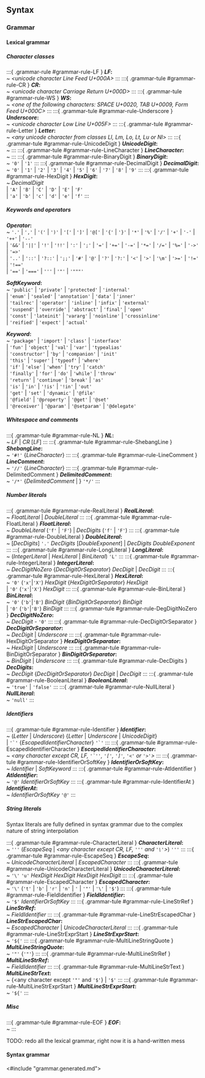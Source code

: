 ## Syntax

### Grammar

#### Lexical grammar

##### Character classes

:::{ .grammar-rule #grammar-rule-LF }
**_LF_:**  
  ~  _<unicode character Line Feed U+000A>_
:::
:::{ .grammar-tule #grammar-rule-CR }
**_CR_:**  
  ~  _<unicode character Carriage Return U+000D>_
:::
:::{ .grammar-tule #grammar-rule-WS }
**_WS_:**  
  ~  _<one of the following characters: SPACE U+0020, TAB U+0009, Form Feed U+000C>_
:::
:::{ .grammar-tule #grammar-rule-Underscore }
**_Underscore_:**  
  ~  _<unicode character Low Line U+005F>_
:::
:::{ .grammar-tule #grammar-rule-Letter }
**_Letter_:**  
  ~  _<any unicode character from classes Ll, Lm, Lo, Lt, Lu or Nl>_
:::
:::{ .grammar-tule #grammar-rule-UnicodeDigit }
**_UnicodeDigit_:**  
  ~  _<any unicode character from class Nd>_
:::
:::{ .grammar-tule #grammar-rule-LineCharacter }
**_LineCharacter_:**  
  ~  _<any unicode character excluding LF and CR>_
:::
:::{ .grammar-tule #grammar-rule-BinaryDigit }
**_BinaryDigit_:**  
  ~  `'0'` | `'1'`
:::
:::{ .grammar-tule #grammar-rule-DecimalDigit }
**_DecimalDigit_:**  
  ~  `'0'` | `'1'` | `'2'` | `'3'` | `'4'` | `'5'` | `'6'` | `'7'` | `'8'` | `'9'`
:::
:::{ .grammar-tule #grammar-rule-HexDigit }
**_HexDigit_:**  
  ~  _DecimalDigit_   
      | `'A'` | `'B'` | `'C'` | `'D'` | `'E'` | `'F'`   
      | `'a'` | `'b'` | `'c'` | `'d'` | `'e'` | `'f'`
:::

##### Keywords and operators

**_Operator_:**  
  ~  `'.'` | `','` | `'('` | `')'` | `'['` | `']'` | `'@['` | `'{'` | `'}'` | `'*'` | `'%'` | `'/'` | `'+'` | `'-'` | `'++'` | `'--'`   
      | `'&&'` | `'||'` | `'!'` | `'!!'` | `':'` | `';'` | `'='` | `'+='` | `'-='` | `'*='` | `'/='` | `'%='` | `'->'` | `'=>'`   
      | `'..'` | `'::'` | `'?::'` | `';;'` | `'#'` | `'@'` | `'?'` | `'?:'` | `'<'` | `'>'` | `'\m'` | `'>='` | `'!='` | `'!=='`   
      | `'=='` | `'==='` | `'''` | `'"'` | `'"""'`

**_SoftKeyword_:**  
  ~  `'public'` | `'private'` | `'protected'` | `'internal'`   
    | `'enum'` | `'sealed'` | `'annotation'` | `'data'` | `'inner'`   
    | `'tailrec'` | `'operator'` | `'inline'` | `'infix'` | `'external'`   
    | `'suspend'` | `'override'` | `'abstract'` | `'final'` | `'open'`   
    | `'const'` | `'lateinit'` | `'vararg'` | `'noinline'` | `'crossinline'`   
    | `'reified'` | `'expect'` | `'actual'`   

**_Keyword_:**  
  ~  `'package'` | `'import'` | `'class'` | `'interface'`   
    | `'fun'` | `'object'` | `'val'` | `'var'` | `'typealias'`   
    | `'constructor'` | `'by'` | `'companion'` | `'init'`   
    | `'this'` | `'super'` | `'typeof'` | `'where'`   
    | `'if'` | `'else'` | `'when'` | `'try'` | `'catch'`   
    | `'finally'` | `'for'` | `'do'` | `'while'` | `'throw'`   
    | `'return'` | `'continue'` | `'break'` | `'as'`   
    | `'is'` | `'in'` | `'!is'` | `'!in'` | `'out'`   
    | `'get'` | `'set'` | `'dynamic'` | `'@file'`   
    | `'@field'` | `'@property'` | `'@get'` | `'@set'`   
    | `'@receiver'` | `'@param'` | `'@setparam'` | `'@delegate'`   

##### Whitespace and comments

:::{ .grammar-tule #grammar-rule-NL }
**_NL_:**  
  ~  _LF_ | _CR_ [_LF_]
:::
:::{ .grammar-tule #grammar-rule-ShebangLine }
**_ShebangLine_:**  
  ~  `'#!'` {_LineCharacter_}
:::
:::{ .grammar-tule #grammar-rule-LineComment }
**_LineComment_:**  
  ~  `'//'` {_LineCharacter_}
:::
:::{ .grammar-tule #grammar-rule-DelimitedComment }
**_DelimitedComment_:**  
  ~  `'/*'` {_DelimitedComment_ | <any character>} `'*/'`
:::

##### Number literals

:::{ .grammar-tule #grammar-rule-RealLiteral }
**_RealLiteral_:**  
  ~  _FloatLiteral_ | _DoubleLiteral_
:::
:::{ .grammar-tule #grammar-rule-FloatLiteral }
**_FloatLiteral_:**  
  ~  _DoubleLiteral_ (`'f'` | `'F'`)
      | _DecDigits_ (`'f'` | `'F'`)
:::
:::{ .grammar-tule #grammar-rule-DoubleLiteral }
**_DoubleLiteral_:**  
  ~  [_DecDigits_] `'.'` _DecDigits_ [_DoubleExponent_]
      | _DecDigits_ _DoubleExponent_
:::
:::{ .grammar-tule #grammar-rule-LongLiteral }
**_LongLiteral_:**  
  ~  (_IntegerLiteral_ | _HexLiteral_ | _BinLiteral_) `'L'`
:::
:::{ .grammar-tule #grammar-rule-IntegerLiteral }
**_IntegerLiteral_:**  
  ~  _DecDigitNoZero_ {_DecDigitOrSeparator_} _DecDigit_
      | _DecDigit_
:::
:::{ .grammar-tule #grammar-rule-HexLiteral }
**_HexLiteral_:**  
  ~  `'0'` (`'x'`|`'X'`) _HexDigit_ {_HexDigitOrSeparator_} _HexDigit_   
      | `'0'` (`'x'`|`'X'`) _HexDigit_
:::
:::{ .grammar-tule #grammar-rule-BinLiteral }
**_BinLiteral_:**  
  ~  `'0'` (`'b'`|`'B'`) _BinDigit_ {_BinDigitOrSeparator_} _BinDigit_   
      | `'0'` (`'b'`|`'B'`) _BinDigit_
:::
:::{ .grammar-tule #grammar-rule-DegDigitNoZero }
**_DecDigitNoZero_:**  
  ~  _DecDigit_ - `'0'`
:::
:::{ .grammar-tule #grammar-rule-DecDigitOrSeparator }
**_DecDigitOrSeparator_:**  
  ~  _DecDigit_ | _Underscore_
:::
:::{ .grammar-tule #grammar-rule-HexDigitOrSeparator }
**_HexDigitOrSeparator_:**  
  ~  _HexDigit_ | _Underscore_
:::
:::{ .grammar-tule #grammar-rule-BinDigitOrSeparator }
**_BinDigitOrSeparator_:**  
  ~  _BinDigit_ | _Underscore_
:::
:::{ .grammar-tule #grammar-rule-DecDigits }
**_DecDigits_:**  
  ~  _DecDigit_ {_DecDigitOrSeparator_} _DecDigit_ | _DecDigit_
:::
:::{ .grammar-tule #grammar-rule-BooleanLiteral }
**_BooleanLiteral_:**  
  ~  `'true'` | `'false'`
:::
:::{ .grammar-tule #grammar-rule-NullLiteral }
**_NullLiteral_:**  
  ~  `'null'`
:::

##### Identifiers

:::{ .grammar-tule #grammar-rule-Identifier }
**_Identifier_:**  
  ~  (_Letter_ | _Underscore_) {_Letter_ | _Underscore_ | _UnicodeDigit_}   
      | `` '`' `` {_EscapedIdentifierCharacter_} `` '`' ``
:::
:::{ .grammar-tule #grammar-rule-EscapedIdentifierCharacter }
**_EscapedIdentifierCharacter_:**  
  ~  _<any character except CR, LF, `` '`'' ``, `'['`, `']'`, `'<'` or `'>'`>_
:::
:::{ .grammar-tule #grammar-rule-IdentifierOrSoftKey }
**_IdentifierOrSoftKey_:**  
  ~  _Identifier_ | _SoftKeyword_
:::
:::{ .grammar-tule #grammar-rule-AtIdentifier }
**_AtIdentifier_:**  
  ~  `'@'` _IdentifierOrSoftKey_
:::
:::{ .grammar-tule #grammar-rule-IdentifierAt }
**_IdentifierAt_:**  
  ~  _IdentifierOrSoftKey_ `'@'`
:::

##### String literals

Syntax literals are fully defined in syntax grammar due to the complex nature of string interpolation

:::{ .grammar-tule #grammar-rule-CharacterLiteral }
**_CharacterLiteral_:**  
  ~  `'''` (_EscapeSeq_ | _<any character except CR, LF, `'''` and `'\'`>_) `'''`
:::
:::{ .grammar-tule #grammar-rule-EscapeSeq }
**_EscapeSeq_:**  
  ~  _UnicodeCharacterLiteral_ | _EscapedCharacter_
:::
:::{ .grammar-tule #grammar-rule-UnicodeCharacterLiteral }
**_UnicodeCharacterLiteral_:**  
  ~  `'\'` `'u'` _HexDigit_ _HexDigit_ _HexDigit_ _HexDigit_
:::
:::{ .grammar-tule #grammar-rule-EscapedCharacter }
**_EscapedCharacter_:**  
  ~  `'\'` (`'t'` | `'b'` | `'r'` | `'n'` | `'` | `'"'` | `'\'` | `'$'`)
:::
:::{ .grammar-tule #grammar-rule-FieldIdentifier }
**_FieldIdentifier_:**  
  ~  `'$'` _IdentifierOrSoftKey_
:::
:::{ .grammar-tule #grammar-rule-LineStrRef }
**_LineStrRef_:**  
  ~  _FieldIdentifier_
:::
:::{ .grammar-tule #grammar-rule-LineStrEscapedChar }
**_LineStrEscapedChar_:**  
  ~  _EscapedCharacter_ | _UnicodeCharacterLiteral_
:::
:::{ .grammar-tule #grammar-rule-LineStrExprStart }
**_LineStrExprStart_:**  
  ~  `'${'`
:::
:::{ .grammar-tule #grammar-rule-MultiLineStringQuote }
**_MultiLineStringQuote_:**  
  ~  `'"'` {`'"'`}
:::
:::{ .grammar-tule #grammar-rule-MultiLineStrRef }
**_MultiLineStrRef_:**  
  ~  _FieldIdentifier_
:::
:::{ .grammar-tule #grammar-rule-MultiLineStrText }
**_MultiLineStrText_:**  
  ~  {<any character except `'"'` and `'$'`} | `'$'`
:::
:::{ .grammar-tule #grammar-rule-MultiLineStrExprStart }
**_MultiLineStrExprStart_:**  
  ~  `'${'`
:::

##### Misc

:::{ .grammar-tule #grammar-rule-EOF }
**_EOF_:**  
  ~  _<end of input>_
:::

TODO: redo all the lexical grammar, right now it is a hand-written mess

#### Syntax grammar

<#include "grammar.generated.md">
